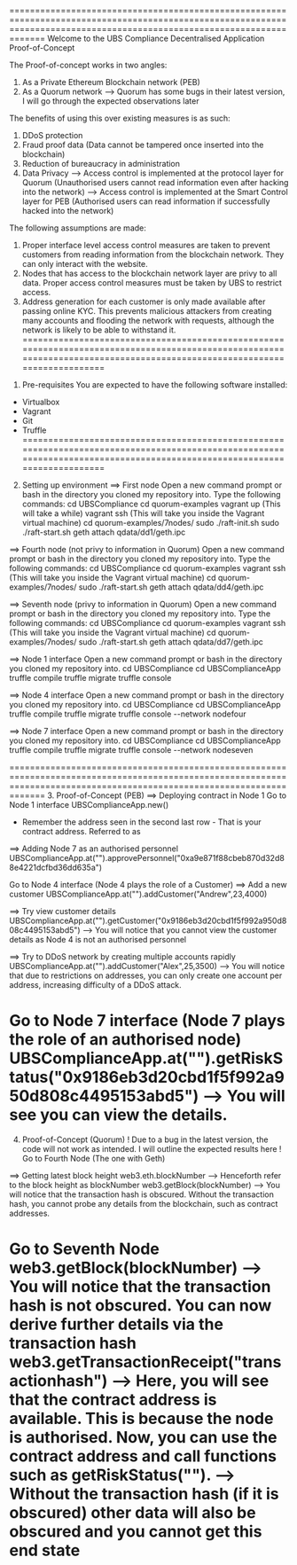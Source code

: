 =========================================================================================================================================================================
Welcome to the UBS Compliance Decentralised Application Proof-of-Concept

The Proof-of-concept works in two angles:
1) As a Private Ethereum Blockchain network (PEB)
2) As a Quorum network
    --> Quorum has some bugs in their latest version, I will go through the expected observations later

The benefits of using this over existing measures is as such:
1) DDoS protection
2) Fraud proof data (Data cannot be tampered once inserted into the blockchain)
3) Reduction of bureaucracy in administration
4) Data Privacy
    --> Access control is implemented at the protocol layer for Quorum (Unauthorised users cannot read information even after hacking into the network)
    --> Access control is implemented at the Smart Control layer for PEB (Authorised users can read information if successfully hacked into the network)

The following assumptions are made:
1) Proper interface level access control measures are taken to prevent customers from reading information from the blockchain network. They can only interact with the website.
2) Nodes that has access to the blockchain network layer are privy to all data. Proper access control measures must be taken by UBS to restrict access.
3) Address generation for each customer is only made available after passing online KYC. This prevents malicious attackers from creating many accounts and flooding the network with requests, although the network is likely to be able to withstand it.
=========================================================================================================================================================================
1. Pre-requisites
You are expected to have the following software installed:
- Virtualbox
- Vagrant
- Git
- Truffle
=========================================================================================================================================================================
2. Setting up environment
==> First node
Open a new command prompt or bash in the directory you cloned my repository into.
Type the following commands:
cd UBSCompliance
cd quorum-examples
vagrant up (This will take a while)
vagrant ssh (This will take you inside the Vagrant virtual machine)
cd quorum-examples/7nodes/
sudo ./raft-init.sh
sudo ./raft-start.sh
geth attach qdata/dd1/geth.ipc

==> Fourth node (not privy to information in Quorum)
Open a new command prompt or bash in the directory you cloned my repository into.
Type the following commands:
cd UBSCompliance
cd quorum-examples
vagrant ssh (This will take you inside the Vagrant virtual machine)
cd quorum-examples/7nodes/
sudo ./raft-start.sh
geth attach qdata/dd4/geth.ipc

==> Seventh node (privy to information in Quorum)
Open a new command prompt or bash in the directory you cloned my repository into.
Type the following commands:
cd UBSCompliance
cd quorum-examples
vagrant ssh (This will take you inside the Vagrant virtual machine)
cd quorum-examples/7nodes/
sudo ./raft-start.sh
geth attach qdata/dd7/geth.ipc

==> Node 1 interface
Open a new command prompt or bash in the directory you cloned my repository into.
cd UBSCompliance
cd UBSComplianceApp
truffle compile
truffle migrate
truffle console

==> Node 4 interface
Open a new command prompt or bash in the directory you cloned my repository into.
cd UBSCompliance
cd UBSComplianceApp
truffle compile
truffle migrate
truffle console --network nodefour

==> Node 7 interface
Open a new command prompt or bash in the directory you cloned my repository into.
cd UBSCompliance
cd UBSComplianceApp
truffle compile
truffle migrate
truffle console --network nodeseven

=========================================================================================================================================================================
3. Proof-of-Concept (PEB)
==> Deploying contract in Node 1
Go to Node 1 interface
UBSComplianceApp.new()
- Remember the address seen in the second last row - That is your contract address. Referred to as <contractAddress>

==> Adding Node 7 as an authorised personnel
UBSComplianceApp.at("<contractAddress>").approvePersonnel("0xa9e871f88cbeb870d32d88e4221dcfbd36dd635a")

Go to Node 4 interface (Node 4 plays the role of a Customer)
==> Add a new customer
UBSComplianceApp.at("<contractAddress>").addCustomer("Andrew",23,4000)

==> Try view customer details
UBSComplianceApp.at("<contractAddress>").getCustomer("0x9186eb3d20cbd1f5f992a950d808c4495153abd5")
--> You will notice that you cannot view the customer details as Node 4 is not an authorised personnel

==> Try to DDoS network by creating multiple accounts rapidly
UBSComplianceApp.at("<contractAddress>").addCustomer("Alex",25,3500)
--> You will notice that due to restrictions on addresses, you can only create one account per address, increasing difficulty of a DDoS attack. 

Go to Node 7 interface (Node 7 plays the role of an authorised node)
UBSComplianceApp.at("<contractAddress>").getRiskStatus("0x9186eb3d20cbd1f5f992a950d808c4495153abd5")
--> You will see you can view the details.
=========================================================================================================================================================================
4. Proof-of-Concept (Quorum)
! Due to a bug in the latest version, the code will not work as intended. I will outline the expected results here !
Go to Fourth Node (The one with Geth)

==> Getting latest block height
web3.eth.blockNumber
--> Henceforth refer to the block height as blockNumber 
web3.getBlock(blockNumber)
--> You will notice that the transaction hash is obscured. Without the transaction hash, you cannot probe any details from the blockchain, such as contract addresses.

Go to Seventh Node
web3.getBlock(blockNumber)
--> You will notice that the transaction hash is not obscured. You can now derive further details via the transaction hash
web3.getTransactionReceipt("transactionhash")
--> Here, you will see that the contract address is available. This is because the node is authorised. Now, you can use the contract address and call functions such as getRiskStatus("<customerAddress>").
--> Without the transaction hash (if it is obscured) other data will also be obscured and you cannot get this end state
=========================================================================================================================================================================